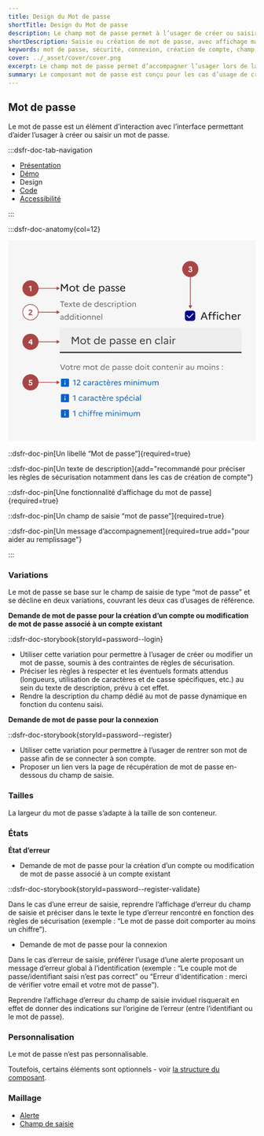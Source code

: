 ```yaml
---
title: Design du Mot de passe
shortTitle: Design du Mot de passe
description: Le champ mot de passe permet à l’usager de créer ou saisir un mot de passe lors d’une connexion ou d’une création de compte, avec des règles de sécurité adaptées à chaque usage.
shortDescription: Saisie ou création de mot de passe, avec affichage masqué et recommandations de sécurité.
keywords: mot de passe, sécurité, connexion, création de compte, champ, saisie, formulaire, visibilité, ANSSI, DSFR
cover: ../_asset/cover/cover.png
excerpt: Le champ mot de passe permet d’accompagner l’usager lors de la création ou la saisie d’un mot de passe, avec affichage masqué, retour d’erreur et règles de sécurité.
summary: Le composant mot de passe est conçu pour les cas d’usage de création de compte ou de connexion. Il propose une saisie masquée par défaut avec la possibilité d’afficher le contenu saisi, une gestion des erreurs en cas de non-conformité aux règles de sécurité, ainsi que des textes d’accompagnement dynamiques. Ce composant respecte les recommandations de l’ANSSI et s’intègre au sein des pages d’authentification du DSFR.
---
```


## Mot de passe

Le mot de passe est un élément d’interaction avec l’interface permettant d’aider l’usager à créer ou saisir un mot de passe.

:::dsfr-doc-tab-navigation

- [Présentation](../index.md)
- [Démo](../demo/index.md)
- Design
- [Code](../code/index.md)
- [Accessibilité](../accessibility/index.md)

:::

:::dsfr-doc-anatomy{col=12}

![Anatomie du mot de passe](../_asset/anatomy/anatomy-1.png)

::dsfr-doc-pin[Un libellé “Mot de passe”]{required=true}

::dsfr-doc-pin[Un texte de description]{add="recommandé pour préciser les règles de sécurisation notamment dans les cas de création de compte"}

::dsfr-doc-pin[Une fonctionnalité d’affichage du mot de passe]{required=true}

::dsfr-doc-pin[Un champ de saisie “mot de passe”]{required=true}

::dsfr-doc-pin[Un message d’accompagnement]{required=true add="pour aider au remplissage"}

:::

### Variations

Le mot de passe se base sur le champ de saisie de type “mot de passe” et se décline en deux variations, couvrant les deux cas d’usages de référence.

**Demande de mot de passe pour la création d’un compte ou modification de mot de passe associé à un compte existant**

::dsfr-doc-storybook{storyId=password--login}

- Utiliser cette variation pour permettre à l’usager de créer ou modifier un mot de passe, soumis à des contraintes de règles de sécurisation.
- Préciser les règles à respecter et les éventuels formats attendus (longueurs, utilisation de caractères et de casse spécifiques, etc.) au sein du texte de description, prévu à cet effet.
- Rendre la description du champ dédié au mot de passe dynamique en fonction du contenu saisi.

**Demande de mot de passe pour la connexion**

::dsfr-doc-storybook{storyId=password--register}

- Utiliser cette variation pour permettre à l’usager de rentrer son mot de passe afin de se connecter à son compte.
- Proposer un lien vers la page de récupération de mot de passe en-dessous du champ de saisie.

### Tailles

La largeur du mot de passe s’adapte à la taille de son conteneur.

### États

**État d’erreur**

- Demande de mot de passe pour la création d’un compte ou modification de mot de passe associé à un compte existant

::dsfr-doc-storybook{storyId=password--register-validate}

Dans le cas d’une erreur de saisie, reprendre l’affichage d’erreur du champ de saisie et préciser dans le texte le type d’erreur rencontré en fonction des règles de sécurisation (exemple : “Le mot de passe doit comporter au moins un chiffre”).

- Demande de mot de passe pour la connexion

Dans le cas d’erreur de saisie, préférer l’usage d’une alerte proposant un message d’erreur global à l’identification (exemple : “Le couple mot de passe/identifiant saisi n’est pas correct” ou “Erreur d'identification : merci de vérifier votre email et votre mot de passe”).

Reprendre l’affichage d’erreur du champ de saisie inviduel risquerait en effet de donner des indications sur l’origine de l’erreur (entre l’identifiant ou le mot de passe).

### Personnalisation

Le mot de passe n’est pas personnalisable.

Toutefois, certains éléments sont optionnels - voir [la structure du composant](#mot-de-passe).

### Maillage

- [Alerte](../../../../alert/_part/doc/index.md)
- [Champ de saisie](../../../../input/_part/doc/index.md)
